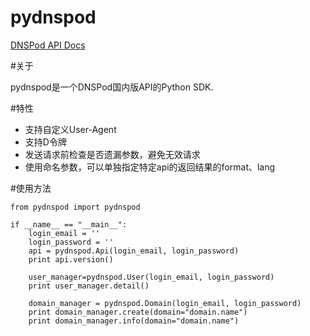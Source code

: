 # pydnspod

[DNSPod API Docs](https://github.com/DNSPod/dnspod-api-doc/)

#关于

pydnspod是一个DNSPod国内版API的Python SDK.

#特性

- 支持自定义User-Agent
- 支持D令牌
- 发送请求前检查是否遗漏参数，避免无效请求
- 使用命名参数，可以单独指定特定api的返回结果的format、lang

#使用方法

    from pydnspod import pydnspod

    if __name__ == "__main__":
        login_email = ''
        login_password = ''
        api = pydnspod.Api(login_email, login_password)
        print api.version()

        user_manager=pydnspod.User(login_email, login_password)
        print user_manager.detail()

        domain_manager = pydnspod.Domain(login_email, login_password)
        print domain_manager.create(domain="domain.name")
        print domain_manager.info(domain="domain.name")
